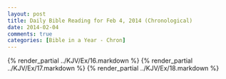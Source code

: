 ```yaml
---
layout: post
title: Daily Bible Reading for Feb 4, 2014 (Chronological)
date: 2014-02-04
comments: true
categories: [Bible in a Year - Chron]
---
```

{% render_partial ../KJV/Ex/16.markdown %}
{% render_partial ../KJV/Ex/17.markdown %}
{% render_partial ../KJV/Ex/18.markdown %}
